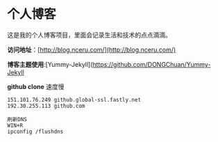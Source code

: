 # 个人博客

这是我的个人博客项目，里面会记录生活和技术的点点滴滴。


**访问地址**：[http://blog.nceru.com/](http://blog.nceru.com/)


**博客主题使用**:[Yummy-Jekyll](https://github.com/DONGChuan/Yummy-Jekyll


**github clone** 速度慢

```
151.101.76.249 github.global-ssl.fastly.net
192.30.255.113 github.com

刷新DNS
WIN+R
ipconfig /flushdns 
```